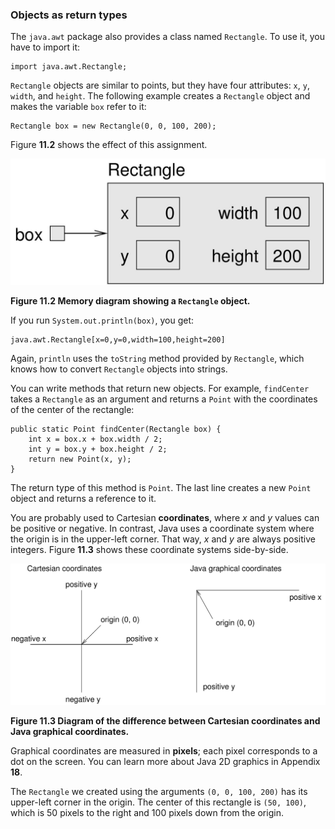 ###  Objects as return types



The `java.awt` package also provides a class named `Rectangle`.
To use it, you have to import it:

```code
import java.awt.Rectangle;
```

`Rectangle` objects are similar to points, but they have four attributes: `x`, `y`, `width`, and `height`.
The following example creates a `Rectangle` object and makes the variable `box` refer to it:

```code
Rectangle box = new Rectangle(0, 0, 100, 200);
```

Figure **11.2** shows the effect of this assignment.

![Figure 11.2 Memory diagram showing a `Rectangle` object.](figs/rectangle.jpg)

**Figure 11.2 Memory diagram showing a `Rectangle` object.**

If you run `System.out.println(box)`, you get:

```code
java.awt.Rectangle[x=0,y=0,width=100,height=200]
```

Again, `println` uses the `toString` method provided by `Rectangle`, which knows how to convert `Rectangle` objects into strings.


You can write methods that return new objects.
For example, `findCenter` takes a `Rectangle` as an argument and returns a `Point` with the coordinates of the center of the rectangle:

```code
public static Point findCenter(Rectangle box) {
    int x = box.x + box.width / 2;
    int y = box.y + box.height / 2;
    return new Point(x, y);
}
```

The return type of this method is `Point`.
The last line creates a new `Point` object and returns a reference to it.


You are probably used to Cartesian **coordinates**, where $x$ and $y$ values can be positive or negative.
In contrast, Java uses a coordinate system where the origin is in the upper-left corner.
That way, $x$ and $y$ are always positive integers.
Figure **11.3** shows these coordinate systems side-by-side.

![Figure 11.3 Diagram of the difference between Cartesian coordinates and Java graphical coordinates.](figs/coordinates.jpg)

**Figure 11.3 Diagram of the difference between Cartesian coordinates and Java graphical coordinates.**


Graphical coordinates are measured in **pixels**; each pixel corresponds to a dot on the screen.
You can learn more about Java 2D graphics in Appendix **18**.

The `Rectangle` we created using the arguments `(0, 0, 100, 200)` has its upper-left corner in the origin.
The center of this rectangle is `(50, 100)`, which is 50 pixels to the right and 100 pixels down from the origin.
